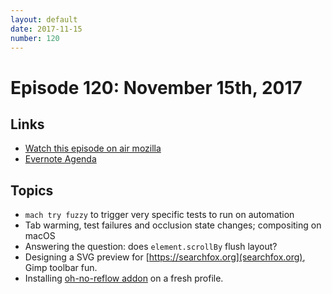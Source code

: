 ```yaml
---
layout: default
date: 2017-11-15
number: 120
---
```


# Episode 120: November 15th, 2017

## Links
* [Watch this episode on air mozilla](https://air.mozilla.org/the-joy-of-coding-episode-120/)
* [Evernote Agenda](https://www.evernote.com/l/AbLLTb_nSeNCJqP8LLQ95wmXyBPPD1HDmIo)

## Topics
* `mach try fuzzy` to trigger very specific tests to run on automation
* Tab warming, test failures and occlusion state changes; compositing on macOS
* Answering the question: does `element.scrollBy` flush layout?
* Designing a SVG preview for [https://searchfox.org](searchfox.org), Gimp toolbar fun.
* Installing [oh-no-reflow addon](https://mikeconley.github.io/ohnoreflow/) on a fresh profile.




